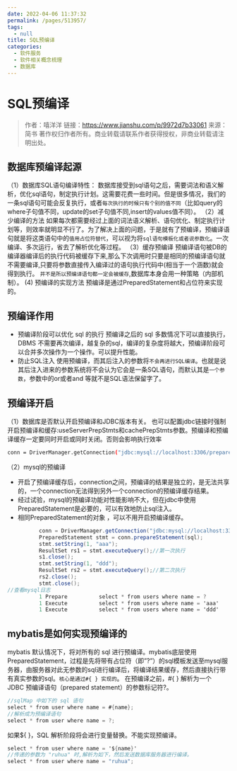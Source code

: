 ```yaml
---
date: 2022-04-06 11:37:32
permalink: /pages/513957/
tags: 
  - null
title: SQL预编译
categories: 
  - 软件服务
  - 软件相关概念梳理
  - 数据库
---
```

# SQL预编译

> 作者：嘻洋洋
> 链接：https://www.jianshu.com/p/9972d7b33061
> 来源：简书
> 著作权归作者所有。商业转载请联系作者获得授权，非商业转载请注明出处。

## 数据库预编译起源

（1）数据库SQL语句编译特性：
 数据库接受到sql语句之后，需要词法和语义解析，优化sql语句，制定执行计划。这需要花费一些时间。但是很多情况，我们的一条sql语句可能会反复执行，或者`每次执行的时候只有个别的值不同`（比如query的where子句值不同，update的set子句值不同,insert的values值不同）。
 （2）减少编译的方法
 如果每次都需要经过上面的词法语义解析、语句优化、制定执行计划等，则效率就明显不行了。为了解决上面的问题，于是就有了预编译，预编译语句就是将这类语句中的`值用占位符替代`，可以视为将`sql语句模板化或者说参数化`。一次编译、多次运行，省去了解析优化等过程。
 （3）缓存预编译
 预编译语句被DB的编译器编译后的执行代码被缓存下来,那么下次调用时只要是相同的预编译语句就不需要编译,只要将参数直接传入编译过的语句执行代码中(相当于一个涵数)就会得到执行。
 `并不是所以预编译语句都一定会被缓存`,数据库本身会用一种策略（内部机制）。
 (4) 预编译的实现方法
 预编译是通过PreparedStatement和占位符来实现的。

## 预编译作用

- 预编译阶段可以优化 sql 的执行
   预编译之后的 sql 多数情况下可以直接执行，DBMS 不需要再次编译，越复杂的sql，编译的复杂度将越大，预编译阶段可以合并多次操作为一个操作。可以提升性能。
- 防止SQL注入
   使用预编译，而其后注入的参数将`不会再进行SQL编译`。也就是说其后注入进来的参数系统将不会认为它会是一条SQL语句，而默认其是`一个参数`，参数中的or或者and 等就不是SQL语法保留字了。

## 预编译开启

（1）数据库是否默认开启预编译和JDBC版本有关。
 也可以配置jdbc链接时强制开启预编译和缓存:useServerPrepStmts和cachePrepStmts参数。预编译和预编译缓存一定要同时开启或同时关闭。否则会影响执行效率



```bash
conn = DriverManager.getConnection("jdbc:mysql://localhost:3306/prepare_stmt_test?user=root&password=root&useServerPrepStmts=true&cachePrepStmts=true");  
```

（2）mysql的预编译

- 开启了预编译缓存后，connection之间，预编译的结果是独立的，是无法共享的，一个connection无法得到另外一个connection的预编译缓存结果。
- 经过试验，mysql的预编译功能对性能影响不大，但在jdbc中使用PreparedStatement是必要的，可以有效地防止sql注入。
- 相同PreparedStatement的对象 ，可以不用开启预编译缓存。



```csharp
          conn = DriverManager.getConnection("jdbc:mysql://localhost:3306/prepare_stmt_test?user=root&password=root&useServerPrepStmts=true");  
          PreparedStatement stmt = conn.prepareStatement(sql);  
          stmt.setString(1, "aaa");  
          ResultSet rs1 = stmt.executeQuery();//第一次执行  
          s1.close();  
          stmt.setString(1, "ddd");  
          ResultSet rs2 = stmt.executeQuery();//第二次执行  
          rs2.close();  
          stmt.close(); 
//查看mysql日志
          1 Prepare          select * from users where name = ?
          1 Execute          select * from users where name = 'aaa'
          1 Execute          select * from users where name = 'ddd'
```

## mybatis是如何实现预编译的

mybatis 默认情况下，将对所有的 sql 进行预编译。mybatis底层使用PreparedStatement，过程是先将带有占位符（即”?”）的sql模板发送至mysql服务器，由服务器对此无参数的sql进行编译后，将编译结果缓存，然后直接执行带有真实参数的sql。`核心是通过#{ } 实现的`。
 在预编译之前，#{ } 解析为一个 JDBC 预编译语句（prepared statement）的参数标记符?。



```csharp
//sqlMap 中如下的 sql 语句
select * from user where name = #{name};
//解析成为预编译语句
select * from user where name = ?;
```

如果${ }，SQL 解析阶段将会进行变量替换。不能实现预编译。



```csharp
select * from user where name = '${name}'
//传递的参数为 "ruhua" 时,解析为如下，然后发送数据库服务器进行编译。
select * from user where name = "ruhua";
```

